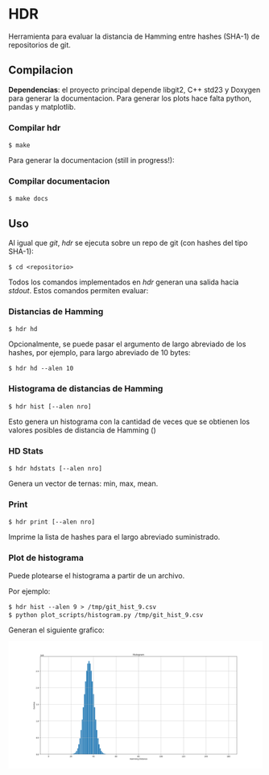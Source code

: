 # HDR

Herramienta para evaluar la distancia de Hamming entre hashes (SHA-1) de repositorios de git.

## Compilacion

**Dependencias**: el proyecto principal depende libgit2, C++ std23 y Doxygen para generar la documentacion. Para generar los plots hace falta python, pandas y matplotlib.

### Compilar hdr
```
$ make
```
Para generar la documentacion (still in progress!):

### Compilar documentacion
```
$ make docs
```

## Uso
Al igual que _git_, _hdr_ se ejecuta sobre un repo de git (con hashes del tipo SHA-1):
```
$ cd <repositorio>
```

Todos los comandos implementados en _hdr_ generan una salida hacia _stdout_. Estos comandos permiten evaluar:

### Distancias de Hamming

```
$ hdr hd
```

Opcionalmente, se puede pasar el argumento de largo abreviado de los hashes, por ejemplo, para largo abreviado de 10 bytes:

```
$ hdr hd --alen 10
```

### Histograma de distancias de Hamming
```
$ hdr hist [--alen nro]
```

Esto genera un histograma con la cantidad de veces que se obtienen los  valores posibles de distancia de Hamming ()

### HD Stats
```
$ hdr hdstats [--alen nro]
```

Genera un vector de ternas: min, max, mean.

### Print
```
$ hdr print [--alen nro]
```

Imprime la lista de hashes para el largo abreviado suministrado.

### Plot de histograma

Puede plotearse el histograma a partir de un archivo.

Por ejemplo:

```
$ hdr hist --alen 9 > /tmp/git_hist_9.csv
$ python plot_scripts/histogram.py /tmp/git_hist_9.csv
```

Generan el siguiente grafico:

![Ejemplo de histograma para alen = 9](images/git_alen9.png)
